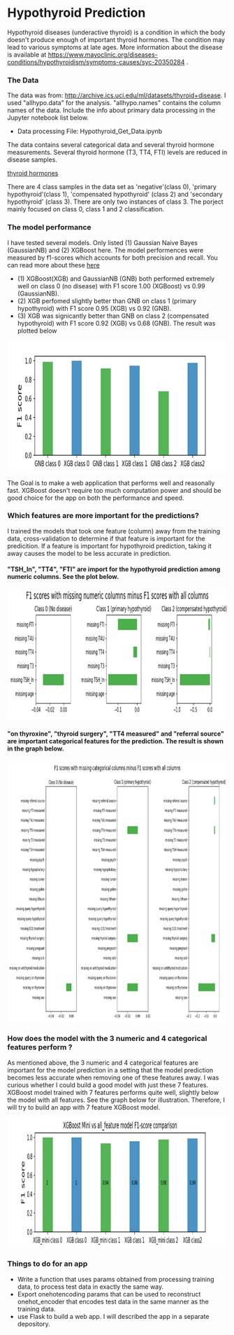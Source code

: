 # Hypothyroid Prediction
  
Hypothyroid diseases (underactive thyroid) is a condition in which the body doesn't produce enough of important thyroid 
hormones. The condition may lead to various symptoms at late ages.  More information about the disease is available at 
https://www.mayoclinic.org/diseases-conditions/hypothyroidism/symptoms-causes/syc-20350284 . 

### The Data  

The data was from:  http://archive.ics.uci.edu/ml/datasets/thyroid+disease. I used "allhypo.data" for the analysis. 
"allhypo.names" contains the column names of the data. Include the info about primary data processing in the Jupyter notebook list below. 
* Data processing File: Hypothyroid_Get_Data.ipynb

The data contains several categorical data and several thyroid 
hormone measurements. Several thyroid hormone (T3, TT4, FTI) levels are reduced in disease samples. 

[thyroid hormones](https://user-images.githubusercontent.com/35440469/42401663-bd7c9cce-8144-11e8-8a03-0a0d4e3df302.png)

There are 4 class samples in the data set as 'negative'(class 0), 'primary hypothyroid'(class 1), 'compensated hypothyroid' 
(class 2) and 'secondary hypothyroid' (class 3). There are only two instances of class 3. The porject mainly focused on class 0, class 1 and 2 classification.  


### The model performance 
I have tested several models. Only listed (1) Gaussian Naive Bayes (GaussianNB) and (2) XGBoost here. The model performences were measured by f1-scores which accounts for both precision and recall. You can read more about these [here](https://en.wikipedia.org/wiki/F1_score)
* (1) XGBoost(XGB) and GaussianNB (GNB) both performed extremely well on class 0 (no disease) with F1 score 1.00 (XGBoost) vs 0.99 (GaussianNB).
* (2) XGB perfomed slightly better than GNB on class 1 (primary hypothyroid) with F1 score 0.95 (XGB) vs 0.92 (GNB).
* (3) XGB was signicantly better than GNB on class 2 (compensated hypothyroid) with F1 score 0.92 (XGB) vs 0.68 (GNB). 
The result was plotted below

<img src="Class_1_2.png" style="width:700px;height:300px;">

The Goal is to make a web application that performs well and reasonally fast. XGBoost doesn't require too much computation power and should be good choice for the app on both the performance and speed.   

### Which features are more important for the predictions?

I trained the models that took one feature (column) away from the training data, cross-validation to determine if that feature is important for the predicition. If a feature is important for hypothyroid prediction, taking it away causes the model to be less accurate in prediction.   

#### "TSH_ln", "TT4", "FTI" are import for the hypothyroid prediction among numeric columns. See the plot below.   

<img src="Missing numeric feature comparison.png" style="width:700px;height:300px;">

#### "on thyroxine", "thyroid surgery", "TT4 measured" and "referral source" are important categorical features for the prediction.  The result is shown in the graph below. 

<img src="Missing categorical feature comparison.png" style="width:700px;height:600px;">

### How does the model with the 3 numeric and 4 categorical features perform ? 

As mentioned above, the 3 numeric and 4 categorical features are important for the model prediction in a setting that the model prediction becomes less accurate when removing one of these features away. I was curious whether I could build a good model with just these 7 features. XGBoost model trained with 7 features performs quite well, slightly below the model with all features.  See the graph below for illustration.  Therefore, I will try to build an app with 7 feature XGBoost model. 

<img src="XGB_Mini_vs_allfeatures.png" style="width:900px;height:300px;">



### Things to do for an app
* Write a function that uses params obtained from processing training data, to process test data in exactly the same way.  
* Export onehotencoding params that can be used to reconstruct onehot_encoder that encodes test data in the same manner as the training data. 
* use Flask to build a web app.  I will described the app in a separate depository.  

